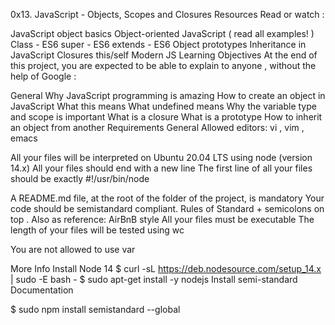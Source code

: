 0x13. JavaScript - Objects, Scopes and Closures
Resources
Read or watch :

JavaScript object basics
Object-oriented JavaScript ( read all examples! )
Class - ES6
super - ES6
extends - ES6
Object prototypes
Inheritance in JavaScript
Closures
this/self
Modern JS
Learning Objectives
At the end of this project, you are expected to be able to explain to anyone , without the help of Google :

General
Why JavaScript programming is amazing
How to create an object in JavaScript
What 
     this
    means
What 
     undefined
    means
Why the variable type and scope is important
What is a closure
What is a prototype
How to inherit an object from another
Requirements
General
Allowed editors: 
     vi
    , 
     vim
    , 
     emacs
    
All your files will be interpreted on Ubuntu 20.04 LTS using node (version 14.x)
All your files should end with a new line
The first line of all your files should be exactly 
     #!/usr/bin/node
    
A 
     README.md
    file, at the root of the folder of the project, is mandatory
Your code should be 
     semistandard
    compliant. Rules of Standard + semicolons on top . Also as reference: AirBnB style
All your files must be executable
The length of your files will be tested using 
     wc
    
You are not allowed to use 
     var
    
More Info
Install Node 14
$ curl -sL https://deb.nodesource.com/setup_14.x | sudo -E bash -
$ sudo apt-get install -y nodejs
Install semi-standard
Documentation

$ sudo npm install semistandard --global
